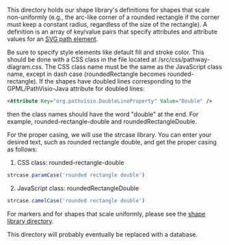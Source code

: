 This directory holds our shape library's definitions for shapes that scale non-uniformly (e.g., the arc-like corner of a rounded
rectangle if the corner must keep a constant radius, regardless of the size of the rectangle). A definition is an array of 
key/value pairs that specify attributes and attribute values for an [SVG path element](http://www.w3.org/TR/SVG/paths.html).

Be sure to specify style elements like default fill and stroke color. This should be done with a CSS class in the file
located at /src/css/pathway-diagram.css. The CSS class name must be the same as the JavaScript class name, except in dash case
(roundedRectangle becomes rounded-rectangle). If the shapes have doubled lines corresponding to the GPML/PathVisio-Java
attribute for doubled lines:

```xml
<Attribute Key="org.pathvisio.DoubleLineProperty" Value="Double" />
```

then the class names should have the word "double" at the end. For example, rounded-rectangle-double and
roundedRectangleDouble.

For the proper casing, we will use the strcase library. You can enter your desired text, such as rounded rectangle
double, and get the proper casing as follows:

1) CSS class: rounded-rectangle-double

```js
strcase.paramCase('rounded rectangle double')
```

2) JavaScript class: roundedRectangleDouble

```js
strcase.camelCase('rounded rectangle double')
```

For markers and for shapes that scale uniformly, please see the [shape library directory](../../../../../../shape-library/symbols/).

This directory will probably eventually be replaced with a database. 

